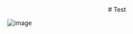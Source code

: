 <div align="center">
  # Test
</div>



![image](https://github.com/user-attachments/assets/7026bcea-6567-4fad-a0ee-f9862ded87a7)
